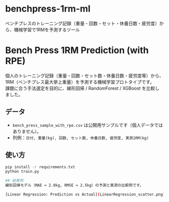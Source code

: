 # benchpress-1rm-ml
ベンチプレスのトレーニング記録（重量・回数・セット・休養日数・疲労度）から、機械学習で1RMを予測するツール

# Bench Press 1RM Prediction (with RPE)

個人のトレーニング記録（重量・回数・セット数・休養日数・疲労度等）から、1RM（ベンチプレス最大挙上重量）を予測する機械学習プロトタイプです。  
課題に合う手法選定を目的に、線形回帰 / RandomForest / XGBoost を比較しました。

## データ
- `bench_press_sample_with_rpe.csv` は公開用サンプルです（個人データではありません）。
- 列例：`日付, 重量(kg), 回数, セット数, 休養日数, 疲労度, 実測1RM(kg)`

## 使い方
```bash
pip install -r requirements.txt
python train.py

## 結果例
線形回帰モデル（MAE ≈ 2.0kg, RMSE ≈ 2.5kg）の予測と実測の比較例です。

[Linear Regression: Prediction vs Actual](LinearRegression_scatter.png)
